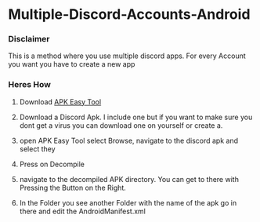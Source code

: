 # Multiple-Discord-Accounts-Android

### Disclaimer
This is a method where you use multiple discord apps. For every Account you want you have to create a new app

### Heres How
1. Download [APK Easy Tool](https://forum.xda-developers.com/t/tool-windows-apk-easy-tool-v1-59-2-2021-04-03.3333960/)
2. Download a Discord Apk. I include one but if you want to make sure you dont get a virus you can download one on yourself or create a.

3. open APK Easy Tool select Browse, navigate to the discord apk and select they
4. Press on Decompile
5. navigate to the decompiled APK directory. You can get to there with Pressing the Button on the Right.
6. In the Folder you see another Folder with the name of the apk go in there and edit the AndroidManifest.xml
